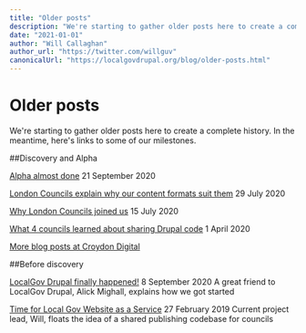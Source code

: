 ```yaml
---
title: "Older posts"
description: "We're starting to gather older posts here to create a complete history. In the meantime, here's links to some of our milestones."
date: "2021-01-01"
author: "Will Callaghan"
author_url: "https://twitter.com/willguv"
canonicalUrl: "https://localgovdrupal.org/blog/older-posts.html"
---
```


# Older posts

We're starting to gather older posts here to create a complete history. In the meantime, here's links to some of our milestones.

##Discovery and Alpha

[Alpha almost done](https://croydon.digital/2020/09/21/multi-council-drupal-code-sharing-the-localgov-drupal-alpha-is-almost-done/)
21 September 2020

[London Councils explain why our content formats suit them](https://oliverhannan.medium.com/code-sharing-pt-2-82db0aa6e831)
29 July 2020

[Why London Councils joined us](https://oliverhannan.medium.com/code-sharing-43fffca52290)
15 July 2020

[What 4 councils learned about sharing Drupal code](https://croydon.digital/2020/04/01/what-4-councils-learned-about-sharing-drupal-code/)
1 April 2020

[More blog posts at Croydon Digital](https://croydon.digital/tag/code-sharing/)

##Before discovery

[LocalGov Drupal finally happened!](https://medium.com/miggle/localgov-drupal-finally-happened-80bf0d7f895b)
8 September 2020
A great friend to LocalGov Drupal, Alick Mighall, explains how we got started

[Time for Local Gov Website as a Service](https://friendlydigital.co.uk/local-gov-website-as-a-service/)
27 February 2019
Current project lead, Will, floats the idea of a shared publishing codebase for councils
